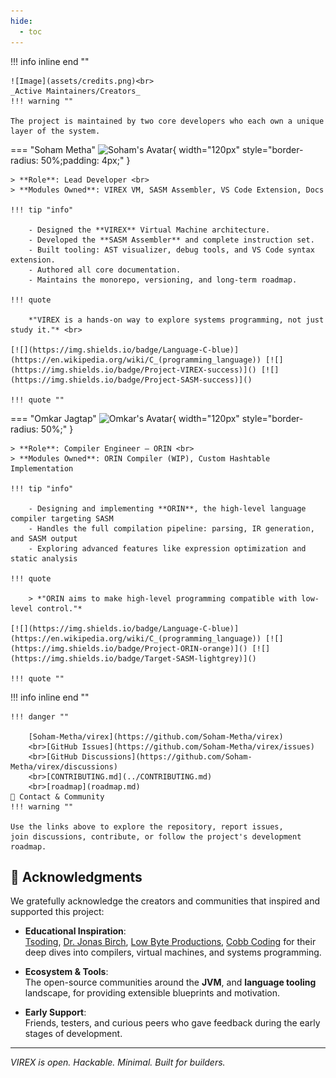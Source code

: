 ```yaml
---
hide:
  - toc
---
```



!!! info inline end ""

    ![Image](assets/credits.png)<br>
    _Active Maintainers/Creators_
    !!! warning ""

    The project is maintained by two core developers who each own a unique layer of the system.


=== "Soham Metha"
    ![Soham's Avatar](https://www.github.com/Soham-Metha.png){ width="120px" style="border-radius: 50%;padding: 4px;" } 

    > **Role**: Lead Developer <br>
    > **Modules Owned**: VIREX VM, SASM Assembler, VS Code Extension, Docs

    !!! tip "info"

        - Designed the **VIREX** Virtual Machine architecture.
        - Developed the **SASM Assembler** and complete instruction set.
        - Built tooling: AST visualizer, debug tools, and VS Code syntax extension.
        - Authored all core documentation.
        - Maintains the monorepo, versioning, and long-term roadmap.

    !!! quote

        *"VIREX is a hands-on way to explore systems programming, not just study it."* <br>

    [![](https://img.shields.io/badge/Language-C-blue)](https://en.wikipedia.org/wiki/C_(programming_language)) [![](https://img.shields.io/badge/Project-VIREX-success)]() [![](https://img.shields.io/badge/Project-SASM-success)]()

    !!! quote ""
    

=== "Omkar Jagtap"
    ![Omkar's Avatar](https://www.gravatar.com/avatar/00000000000000000000000000000000?d=mp&f=y){ width="120px" style="border-radius: 50%;" }
    
    > **Role**: Compiler Engineer – ORIN <br>
    > **Modules Owned**: ORIN Compiler (WIP), Custom Hashtable Implementation

    !!! tip "info"

        - Designing and implementing **ORIN**, the high-level language compiler targeting SASM  
        - Handles the full compilation pipeline: parsing, IR generation, and SASM output  
        - Exploring advanced features like expression optimization and static analysis

    !!! quote

        > *"ORIN aims to make high-level programming compatible with low-level control."*

    [![](https://img.shields.io/badge/Language-C-blue)](https://en.wikipedia.org/wiki/C_(programming_language)) [![](https://img.shields.io/badge/Project-ORIN-orange)]() [![](https://img.shields.io/badge/Target-SASM-lightgrey)]()  

    !!! quote ""


!!! info inline end ""

    !!! danger ""

        [Soham-Metha/virex](https://github.com/Soham-Metha/virex)
        <br>[GitHub Issues](https://github.com/Soham-Metha/virex/issues)
        <br>[GitHub Discussions](https://github.com/Soham-Metha/virex/discussions)
        <br>[CONTRIBUTING.md](../CONTRIBUTING.md)
        <br>[roadmap](roadmap.md)
    🤝 Contact & Community
    !!! warning ""

    Use the links above to explore the repository, report issues, 
    join discussions, contribute, or follow the project's development roadmap.



## 🙏 Acknowledgments

We gratefully acknowledge the creators and communities that inspired and supported this project:

- **Educational Inspiration**:  
  [Tsoding](https://www.youtube.com/playlist?list=PLpM-Dvs8t0VY73ytTCQqgvgCWttV3m8LM), [Dr. Jonas Birch](https://www.youtube.com/@dr-Jonas-Birch), [Low Byte Productions](https://www.youtube.com/playlist?list=PLP29wDx6QmW5DdwpdwHCRJsEubS5NrQ9b), [Cobb Coding](https://www.youtube.com/playlist?list=PLRnI_2_ZWhtCxHQ_3zDfW0-RgiWo8ftyj) for their deep dives into compilers, virtual machines, and systems programming.

- **Ecosystem & Tools**:  
  The open-source communities around the **JVM**, and **language tooling** landscape, for providing extensible blueprints and motivation.

- **Early Support**:  
  Friends, testers, and curious peers who gave feedback during the early stages of development.



---

_VIREX is open. Hackable. Minimal. Built for builders._
